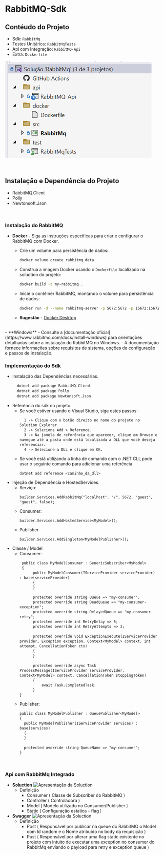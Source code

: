 RabbitMQ-Sdk
===

## Contéudo do Projeto
- Sdk:  `RabbitMq`
- Testes Unitários: `RabbitMqTests`
- Api com Integração:  `RabbitMQ-Api`
- Extra: `Dockerfile`


![Apresentação da Soluction](images/explorer.png)

<br>

## Instalação e Dependência do Projeto
- RabbitMQ.Client
- Polly
- Newtonsoft.Json

<br>

### Instalação do RabbitMQ
- <a id="dockerfile"></a>**Docker** - Siga as instruções específicas para criar e configurar o RabbitMQ com Docker.
  - Crie um volume para persistência de dados:
    ```bash
    docker volume create rabbitmq_data
    ```
  - Construa a imagem Docker usando o `Dockerfile` localizado na soluction do projeto:

    ```bash
    docker build -t my-rabbitmq .
    ```
  - Inicie o contêiner RabbitMQ, montando o volume para persistência de dados:

    ```bash
    docker run -d --name rabbitmq-server -p 5672:5672 -p 15672:15672 -v rabbitmq_data:/var/lib/rabbitmq my-rabbitmq
    ```
  - **Sugestão** - [Docker Desktop ](https://www.docker.com/products/docker-desktop/)
<br>
- **Windows**
  - Consulte a [documentação oficial](https://www.rabbitmq.com/docs/install-windows) para orientações detalhadas sobre a instalação do RabbitMQ no Windows.
  - A documentação fornece informações sobre requisitos de sistema, opções de configuração e passos de instalação.

<br>

### Implementação do Sdk
<a id="implementacao"></a>
- Instalação das Dependências necessárias.
  ```bash
    dotnet add package RabbitMQ.Client
    dotnet add package Polly
    dotnet add package Newtonsoft.Json
    ```
- Referência do sdk no projeto.
  - Se você estiver usando o Visual Studio, siga estes passos:
    ```
      1 -> Clique com o botão direito no nome do projeto no Solution Explorer.
      2 -> Selecione Add > Reference.
      3 -> Na janela de referência que aparecer, clique em Browse e navegue até a pasta onde está localizada a DLL que você deseja referenciar.
      4 -> Selecione a DLL e clique em OK.
    ```  
  - Se você está utilizando a linha de comando com o .NET CLI, pode usar o seguinte comando para adicionar uma referência
    ```
    dotnet add reference <caminho_da_dll>
    ```
- Injeção de Dependência e HostedServices.
  - Serviço:
    ```
    builder.Services.AddRabbitMq("localhost", "/", 5672, "guest", "guest", false);
    ```
  - Consumer:
    ```
    builder.Services.AddHostedService<MyModel>();
    ``` 
  - Publisher
    ```
    builder.Services.AddSingleton<MyModelPublisher>();
    ``` 
- Classe / Model
  - Consumer:
    ```
     public class MyModelConsumer : GenericSubscriber<MyModel>
     {
          public MyModelConsumer(IServiceProvider serviceProvider) : base(serviceProvider)
          {
          }

          protected override string Queue => "my-consumer";
          protected override string DeadQueue => "my-consumer-exception";
          protected override string DelayedQueue => "my-consumer-retry";
          protected override int RetryDelay => 5;
          protected override int RetryAttempts => 3;

          protected override void ExceptionExecute(IServiceProvider provider, Exception exception, Context<MyModel> context, int attempt, CancellationToken ctx)
          {
          }

          protected override async Task ProcessMessage(IServiceProvider serviceProvider, Context<MyModel> context, CancellationToken stoppingToken)
          {
              await Task.CompletedTask;
          }
    }
    ```
  - Publisher:
    ```
    public class MyModelPublisher : QueuePublisher<MyModel>
    {
      public MyModelPublisher(IServiceProvider services) : base(services)
      {
      }

      protected override string QueueName => "my-consumer";
    }
    ```
<br>

### Api com RabbitMq Integrado

- **Soluction**
![Apresentação da Soluction](images/soluction.png)
  - Definição
    - Consumer ( Classe de Subscriber do RabbitMQ )
    - Controller ( Controladora )
    - Model ( Modelo utilizado no Consumer/Publisher )
    - Static ( Configuração estatica - flag )
- **Swagger**
![Apresentação da Soluction](images/api.png)
  - Definição
    - Post ( Responsável por publicar na queue do RabbitMQ o Model com Id random e o Nome atribuido no body da requisição )
    - Pust ( Responsável por alterar uma flag static existente no projeto com intuito de executar uma exception no consumer do RabbitMq enviando o payload para retry e exception queue )
